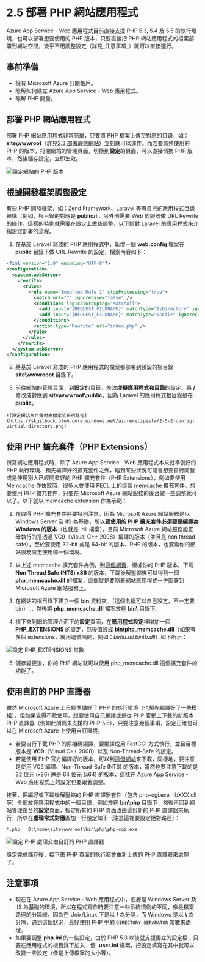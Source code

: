 # 2.5 部署 PHP 網站應用程式

Azure App Service - Web 應用程式目前直接支援 PHP 5.3, 5.4 及 5.5 的執行環境，也可以部署想要使用的 PHP 版本，只要直接把 PHP 網站應用程式的檔案部署到網站空間，幾乎不用調整設定（詳見_注意事項_）就可以直接運行。

## 事前準備
* 擁有 Microsoft Azure 訂閱帳戶。
* 瞭解如何建立 Azure App Service - Web 應用程式。
* 瞭解 PHP 開發。

## 部署 PHP 網站應用程式

部署 PHP 網站應用程式非常簡單，只要將 PHP 檔案上傳至對應的目錄，如：**site\wwwroot**（詳見[2.3 部署靜態網站](03_deploy_static_website.md)）立刻就可以運作。而若要調整使用的 PHP 的版本，打開網站的管理頁面，切換到**設定**的頁面，可以直接切換 PHP 版本，然後儲存設定，立即生效。

![設定網站的 PHP 版本](https://skgitbook.blob.core.windows.net/azurerecipestw/2-5-1-config-php-versions.png)

## 根據開發框架調整設定

有些 PHP 開發框架，如：Zend Framework、Laravel 等有自己的應用程式目錄結構（例如，根目錄的對應是 **public/**），另外則需要 Web 伺服器做 URL Rewrite 的操作，這樣的特例就需要在設定上做些調整，以下針對 Laravel 的應用程式來介紹設定部署的流程。

  1. 在基於 Laravel 寫成的 PHP 應用程式中，新增一個 **web.config** 檔案在 **public** 目錄下做 URL Rewrite 的設定，檔案內容如下：
  ```xml
  <?xml version="1.0" encoding="UTF-8"?>
  <configuration>
    <system.webServer>
      <rewrite>
        <rules>
          <rule name="Imported Rule 1" stopProcessing="true">
            <match url="^" ignoreCase="false" />
            <conditions logicalGrouping="MatchAll">
              <add input="{REQUEST_FILENAME}" matchType="IsDirectory" ignoreCase="false" negate="true" />
              <add input="{REQUEST_FILENAME}" matchType="IsFile" ignoreCase="false" negate="true" />
            </conditions>
            <action type="Rewrite" url="index.php" />
          </rule>
        </rules>
      </rewrite>
    </system.webServer>
  </configuration>
  ```

  2. 將基於 Laravel 寫成的 PHP 應用程式的檔案都部署到預設的根目錄 **site\wwwrooot** 目錄下。

  3. 前往網站的管理頁面，到**設定**的頁籤，修改**虛擬應用程式和目錄**的設定，將 **/** 修改成對應到 **site\wwwroot\public**，因為 Laravel 的應用程式根目錄是在 **public**。

    ![設定網站根目錄對應檔案系統的路徑](https://skgitbook.blob.core.windows.net/azurerecipestw/2-5-2-config-virtual-directory.png)

## 使用 PHP 擴充套件（PHP Extensions）

撰寫網站應用程式時，除了 Azure App Service - Web 應用程式本來就準備好的 PHP 執行環境、預先編譯好的擴充套件之外，碰到某些狀況可能會想要自行開發或是使用別人已經開發好的 PHP 擴充套件（PHP Extensions），例如要使用 Memcache 作快取時，很多人會使用 [PECL](http://pecl.php.net/) 上的這個 [memcache 擴充套件](http://pecl.php.net/package/memcache)。想要使用 PHP 擴充套件，只要在 Microsoft Azure 網站服務的後台做一些調整就可以了。以下就以 memcache extension 作為示範：

  1. 在取得 PHP 擴充套件時要特別注意，因為 Microsoft Azure 網站服務是以 Windows Server 及 IIS 為基礎，所以**要使用的 PHP 擴充套件必須要是編譯為 Windows 的版本**（也就是 .dll 檔案），目前 Microsoft Azure 網站服務能正確執行的是透過 VC9（Visual C++ 2008）編譯的版本（並且是 non thread safe），至於要使用 32-bit 或是 64-bit 的版本、PHP 的版本，也要看你的網站服務設定使用哪一個環境。

  2. 以上述 memcache 擴充套件為例，到[這個網頁](http://pecl.php.net/package/memcache/3.0.8/windows)，根㯫你的 PHP 版本，下載 **Non Thread Safe (NTS) x86** 的版本，下載後解壓縮後可以得到一個 **php\_memcache.dll** 的檔案，這個就是要隨著網站應用程式一併部署到 Microsoft Azure 網站服務上。

  3. 在網站的根目錄下建立一個 **bin** 資料夾_（這個名稱可以自己設定，不一定要 bin）_，然後將 **php_memcache.dll** 檔案放在 **bin\\** 目錄下。

  4. 接下來到網站管理介面下的**設定**頁面，在**應用程式設定**裡增加一個 **PHP_EXTENSIONS** 的設定，然後值設成 **bin\\php\_memcache.dll**（如果有多個 extensions，就用逗號隔開，例如：_bin\a.dll,bin\b.dll_）如下所示：

  ![設定 PHP_EXTENSIONS 常數](https://skgitbook.blob.core.windows.net/azurerecipestw/2-5-3-set-phpextensions-constant.png)

  5. 儲存變更後，你的 PHP 網站就可以使用 php\_memcache.dll 這個擴充套件的功能了。

## 使用自訂的 PHP 直譯器

雖然 Microsoft Azure 上已經準備好了 PHP 的執行環境（也預先編譯好了一些模組），但如果覺得不敷使用，想要使用自己編譯或是從 PHP 官網上下載的新版本 PHP 直譯器（例如此刻尚未支援的 PHP 5.6），只要注意幾個事項，設定正確也可以在 Microsoft Azure 上使用自訂環境。

  * 若要自行下載 PHP 的原始碼編譯，要編譯成用 FastCGI 方式執行，並且目標版本是 **VC9**（Visual C++ 2008）以及 Non-Thread-Safe 的設定。
  * 若是使用 PHP 官方編譯好的版本，可以到[這個網站](http://windows.php.net/download/)來下載，同樣地，要注意是使用 VC9 編譯、Non-Thread-Safe (NTS) 的版本，當然也要注意下載的是 32 位元 (x86) 還是 64 位元 (x64) 的版本，這樣在 Azure App Service - Web 應用程式上的設定也要跟著調整。
  
接著，把編好或下載後解壓縮的 PHP 直譯器套件（包含 php-cgi.exe, libXXX.dll 等）全部放在應用程式中的一個目錄，例如放在 **bin\\php** 目錄下，然後再回到網站管理後台的**設定**頁面，指定所有的 PHP 頁面改由這份新的 PHP 直譯器來執行，所以在**處理常式對應**區加一行設定如下（注意這裡要設定絕對路徑）：	

	*.php   D:\home\site\wwwroot\bin\php\php-cgi.exe

![設定 PHP 處理交由自訂的 PHP 直譯器](https://skgitbook.blob.core.windows.net/azurerecipestw/2-5-4-config-php-handler.png)

設定完成儲存後，接下來 PHP 頁面的執行都會由新上傳的 PHP 直譯器來處理了。

## 注意事項

* 現在在 Azure App Service - Web 應用程式中，底層是 Windows Server 及 IIS 為基礎的環境，所以在程式寫作時要注意一些系統慣例的不同，像是檔案路徑的分隔線，因為在 Unix/Linux 下是以 **/** 為分隔，而 Windows 是以 **\\** 為分隔，遇到這個狀況，最好使用 PHP 中的 ```DIRECTORY_SEPARATOR``` 常數來處理。
* 如果要調整 **php.ini** 的一些設定，由於 PHP 5.3 以後就支援獨立的設定檔，只要在應用程式的根目錄下加入一個 **.user.ini** 檔案，把設定填寫在其中就可以改變一些設定（像是上傳檔案的大小等）。
